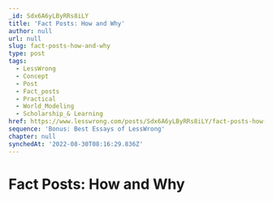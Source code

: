 ```yaml
---
_id: Sdx6A6yLByRRs8iLY
title: 'Fact Posts: How and Why'
author: null
url: null
slug: fact-posts-how-and-why
type: post
tags:
  - LessWrong
  - Concept
  - Post
  - Fact_posts
  - Practical
  - World_Modeling
  - Scholarship_& Learning
href: https://www.lesswrong.com/posts/Sdx6A6yLByRRs8iLY/fact-posts-how-and-why
sequence: 'Bonus: Best Essays of LessWrong'
chapter: null
synchedAt: '2022-08-30T08:16:29.836Z'
---
```

# Fact Posts: How and Why

